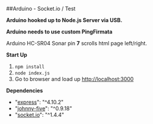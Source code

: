 ##Arduino - Socket.io / Test

**Arduino hooked up to Node.js Server via USB.**

**Arduino needs to use custom PingFirmata**

Arduino HC-SR04 Sonar pin **7** scrolls html page left/right.

**Start Up**

1. `npm install`
2. `node index.js`
3. Go to browser and load up [http://localhost:3000](http://localhost:3000)



**Dependencies**

* "[express](https://www.npmjs.com/package/express)": "^4.10.2"
* "[johnny-five](https://github.com/rwaldron/johnny-five)": "^0.9.18"
* "[socket.io](http://socket.io/)": "^1.4.4"

